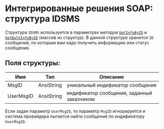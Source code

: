 # Интегрированные решения SOAP: структура IDSMS

Структура `IDSMS` используется в параметрах методов [`GetInfoByID`](/protocols/soap/method-getinfobyid/) и [`GetBulkInfoByID`](/protocols/soap/method-getbulkinfobyid/) (массив из структур). В данной структуре хранится `ID` сообщений, по которым вам надо получить информацию или статус сообщения.

## Поля структуры:

Имя       | Тип        | Описание
----------|------------|---------
MsgID     | AnsiString | уникальный индификатор сообщения
UserMsgID | AnsiString | индификатор сообщения, заданный заказчиком

Если задан параметр `UserMsgID`, то параметр `MsgID` игнорируется и система провайдера пытается найти сообщения по индификатору `UserMsgID`.

